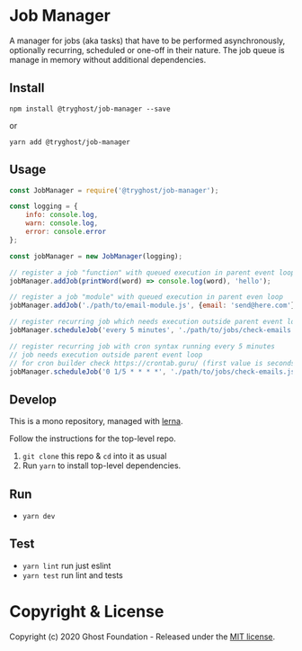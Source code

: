 # Job Manager

A manager for jobs (aka tasks) that have to be performed asynchronously, optionally recurring, scheduled or one-off in their nature. The job queue is manage in memory without additional dependencies.

## Install

`npm install @tryghost/job-manager --save`

or

`yarn add @tryghost/job-manager`


## Usage

```js
const JobManager = require('@tryghost/job-manager');

const logging = {
    info: console.log,
    warn: console.log,
    error: console.error
};

const jobManager = new JobManager(logging);

// register a job "function" with queued execution in parent event loop
jobManager.addJob(printWord(word) => console.log(word), 'hello');

// register a job "module" with queued execution in parent even loop
jobManager.addJob('./path/to/email-module.js', {email: 'send@here.com'});

// register recurring job which needs execution outside parent event loop
jobManager.scheduleJob('every 5 minutes', './path/to/jobs/check-emails.js', {}, 'email-checker');

// register recurring job with cron syntax running every 5 minutes
// job needs execution outside parent event loop
// for cron builder check https://crontab.guru/ (first value is seconds)
jobManager.scheduleJob('0 1/5 * * * *', './path/to/jobs/check-emails.js', {}, 'email-checker-cron');
```

## Develop

This is a mono repository, managed with [lerna](https://lernajs.io/).

Follow the instructions for the top-level repo.
1. `git clone` this repo & `cd` into it as usual
2. Run `yarn` to install top-level dependencies.


## Run

- `yarn dev`


## Test

- `yarn lint` run just eslint
- `yarn test` run lint and tests




# Copyright & License 

Copyright (c) 2020 Ghost Foundation - Released under the [MIT license](LICENSE).
